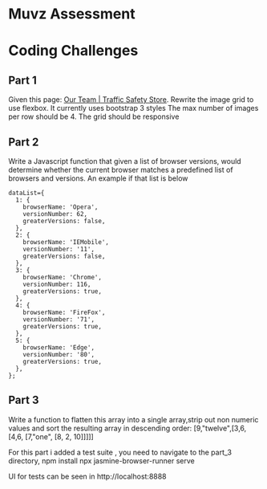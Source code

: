 # Muvz Assessment

# Coding Challenges

## Part 1

Given this page: [Our Team | Traffic Safety Store](https://www.trafficsafetystore.com/about/team). Rewrite the image grid to use flexbox. It currently uses bootstrap 3 styles
The max number of images per row should be 4.
The grid should be responsive

## Part 2

Write a Javascript function that given a list of browser versions, would determine whether the current browser matches a predefined list of browsers and versions. An example if that list is below

```
dataList={
  1: {
    browserName: 'Opera',
    versionNumber: 62,
    greaterVersions: false,
  },
  2: {
    browserName: 'IEMobile',
    versionNumber: '11',
    greaterVersions: false,
  },
  3: {
    browserName: 'Chrome',
    versionNumber: 116,
    greaterVersions: true,
  },
  4: {
    browserName: 'FireFox',
    versionNumber: '71',
    greaterVersions: true,
  },
  5: {
    browserName: 'Edge',
    versionNumber: '80',
    greaterVersions: true,
  },
};
```

## Part 3

Write a function to flatten this array into a single array,strip out non numeric values and sort the resulting array in descending order:
[9,"twelve",[3,6, [4,6, [7,"one", [8, 2, 10]]]]]

For this part i added a test suite , you need to navigate to the part_3 directory,
npm install
npx jasmine-browser-runner serve

UI for tests can be seen in http://localhost:8888
